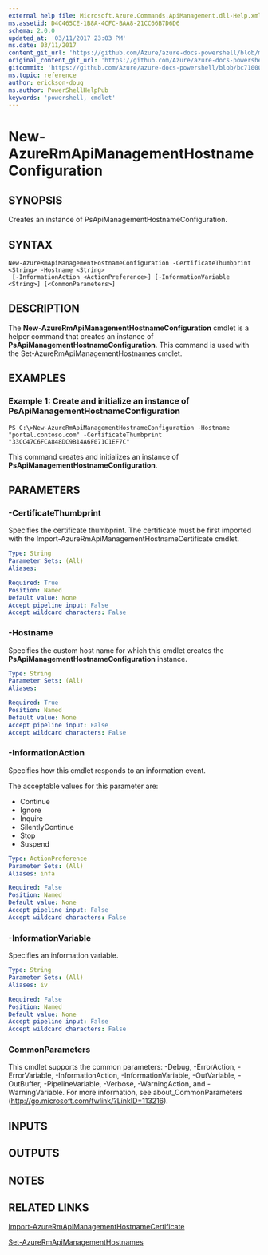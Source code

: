```yaml
---
external help file: Microsoft.Azure.Commands.ApiManagement.dll-Help.xml
ms.assetid: D4C465CE-1B8A-4CFC-BAA8-21CC66B7D6D6
schema: 2.0.0
updated_at: '03/11/2017 23:03 PM'
ms.date: 03/11/2017
content_git_url: 'https://github.com/Azure/azure-docs-powershell/blob/master/azureps-cmdlets-docs/ResourceManager/AzureRM.ApiManagement/v3.4.0/New-AzureRmApiManagementHostnameConfiguration.md'
original_content_git_url: 'https://github.com/Azure/azure-docs-powershell/blob/master/azureps-cmdlets-docs/ResourceManager/AzureRM.ApiManagement/v3.4.0/New-AzureRmApiManagementHostnameConfiguration.md'
gitcommit: 'https://github.com/Azure/azure-docs-powershell/blob/bc71000aa3c7f754b95442dcc415a7324626a15c'
ms.topic: reference
author: erickson-doug
ms.author: PowerShellHelpPub
keywords: 'powershell, cmdlet'
---
```


# New-AzureRmApiManagementHostnameConfiguration

## SYNOPSIS
Creates an instance of PsApiManagementHostnameConfiguration.

## SYNTAX

```
New-AzureRmApiManagementHostnameConfiguration -CertificateThumbprint <String> -Hostname <String>
 [-InformationAction <ActionPreference>] [-InformationVariable <String>] [<CommonParameters>]
```

## DESCRIPTION
The **New-AzureRmApiManagementHostnameConfiguration** cmdlet is a helper command that creates an instance of **PsApiManagementHostnameConfiguration**.
This command is used with the Set-AzureRmApiManagementHostnames cmdlet.

## EXAMPLES

### Example 1: Create and initialize an instance of PsApiManagementHostnameConfiguration
```
PS C:\>New-AzureRmApiManagementHostnameConfiguration -Hostname "portal.contoso.com" -CertificateThumbprint "33CC47C6FCA848DC9B14A6F071C1EF7C"
```

This command creates and initializes an instance of **PsApiManagementHostnameConfiguration**.

## PARAMETERS

### -CertificateThumbprint
Specifies the certificate thumbprint.
The certificate must be first imported with the Import-AzureRmApiManagementHostnameCertificate cmdlet.

```yaml
Type: String
Parameter Sets: (All)
Aliases: 

Required: True
Position: Named
Default value: None
Accept pipeline input: False
Accept wildcard characters: False
```

### -Hostname
Specifies the custom host name for which this cmdlet creates the **PsApiManagementHostnameConfiguration** instance.

```yaml
Type: String
Parameter Sets: (All)
Aliases: 

Required: True
Position: Named
Default value: None
Accept pipeline input: False
Accept wildcard characters: False
```

### -InformationAction
Specifies how this cmdlet responds to an information event.

The acceptable values for this parameter are:

- Continue
- Ignore
- Inquire
- SilentlyContinue
- Stop
- Suspend

```yaml
Type: ActionPreference
Parameter Sets: (All)
Aliases: infa

Required: False
Position: Named
Default value: None
Accept pipeline input: False
Accept wildcard characters: False
```

### -InformationVariable
Specifies an information variable.

```yaml
Type: String
Parameter Sets: (All)
Aliases: iv

Required: False
Position: Named
Default value: None
Accept pipeline input: False
Accept wildcard characters: False
```

### CommonParameters
This cmdlet supports the common parameters: -Debug, -ErrorAction, -ErrorVariable, -InformationAction, -InformationVariable, -OutVariable, -OutBuffer, -PipelineVariable, -Verbose, -WarningAction, and -WarningVariable. For more information, see about_CommonParameters (http://go.microsoft.com/fwlink/?LinkID=113216).

## INPUTS

## OUTPUTS

## NOTES

## RELATED LINKS

[Import-AzureRmApiManagementHostnameCertificate](./Import-AzureRmApiManagementHostnameCertificate.md)

[Set-AzureRmApiManagementHostnames](./Set-AzureRmApiManagementHostnames.md)


